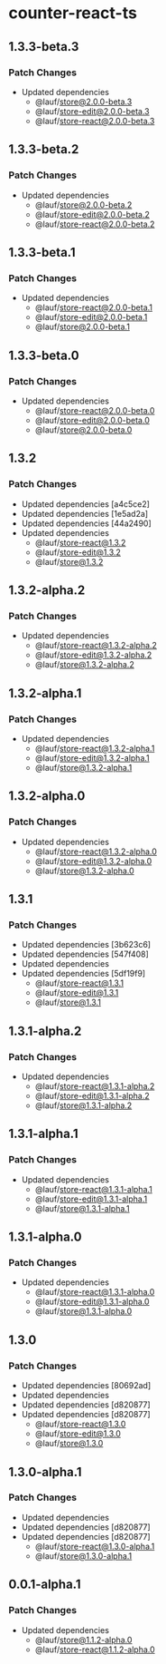 # counter-react-ts

## 1.3.3-beta.3

### Patch Changes

- Updated dependencies
  - @lauf/store@2.0.0-beta.3
  - @lauf/store-edit@2.0.0-beta.3
  - @lauf/store-react@2.0.0-beta.3

## 1.3.3-beta.2

### Patch Changes

- Updated dependencies
  - @lauf/store@2.0.0-beta.2
  - @lauf/store-edit@2.0.0-beta.2
  - @lauf/store-react@2.0.0-beta.2

## 1.3.3-beta.1

### Patch Changes

- Updated dependencies
  - @lauf/store-react@2.0.0-beta.1
  - @lauf/store-edit@2.0.0-beta.1
  - @lauf/store@2.0.0-beta.1

## 1.3.3-beta.0

### Patch Changes

- Updated dependencies
  - @lauf/store-react@2.0.0-beta.0
  - @lauf/store-edit@2.0.0-beta.0
  - @lauf/store@2.0.0-beta.0

## 1.3.2

### Patch Changes

- Updated dependencies [a4c5ce2]
- Updated dependencies [1e5ad2a]
- Updated dependencies [44a2490]
- Updated dependencies
  - @lauf/store-react@1.3.2
  - @lauf/store-edit@1.3.2
  - @lauf/store@1.3.2

## 1.3.2-alpha.2

### Patch Changes

- Updated dependencies
  - @lauf/store-react@1.3.2-alpha.2
  - @lauf/store-edit@1.3.2-alpha.2
  - @lauf/store@1.3.2-alpha.2

## 1.3.2-alpha.1

### Patch Changes

- Updated dependencies
  - @lauf/store-react@1.3.2-alpha.1
  - @lauf/store-edit@1.3.2-alpha.1
  - @lauf/store@1.3.2-alpha.1

## 1.3.2-alpha.0

### Patch Changes

- Updated dependencies
  - @lauf/store-react@1.3.2-alpha.0
  - @lauf/store-edit@1.3.2-alpha.0
  - @lauf/store@1.3.2-alpha.0

## 1.3.1

### Patch Changes

- Updated dependencies [3b623c6]
- Updated dependencies [547f408]
- Updated dependencies
- Updated dependencies [5df19f9]
  - @lauf/store-react@1.3.1
  - @lauf/store-edit@1.3.1
  - @lauf/store@1.3.1

## 1.3.1-alpha.2

### Patch Changes

- Updated dependencies
  - @lauf/store-react@1.3.1-alpha.2
  - @lauf/store-edit@1.3.1-alpha.2
  - @lauf/store@1.3.1-alpha.2

## 1.3.1-alpha.1

### Patch Changes

- Updated dependencies
  - @lauf/store-react@1.3.1-alpha.1
  - @lauf/store-edit@1.3.1-alpha.1
  - @lauf/store@1.3.1-alpha.1

## 1.3.1-alpha.0

### Patch Changes

- Updated dependencies
  - @lauf/store-react@1.3.1-alpha.0
  - @lauf/store-edit@1.3.1-alpha.0
  - @lauf/store@1.3.1-alpha.0

## 1.3.0

### Patch Changes

- Updated dependencies [80692ad]
- Updated dependencies
- Updated dependencies [d820877]
- Updated dependencies [d820877]
  - @lauf/store-react@1.3.0
  - @lauf/store-edit@1.3.0
  - @lauf/store@1.3.0

## 1.3.0-alpha.1

### Patch Changes

- Updated dependencies
- Updated dependencies [d820877]
- Updated dependencies [d820877]
  - @lauf/store-react@1.3.0-alpha.1
  - @lauf/store@1.3.0-alpha.1

## 0.0.1-alpha.1

### Patch Changes

- Updated dependencies
  - @lauf/store@1.1.2-alpha.0
  - @lauf/store-react@1.1.2-alpha.0
